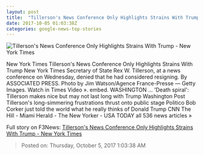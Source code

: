 ```yaml
---
layout: post
title:  "Tillerson's News Conference Only Highlights Strains With Trump - New York Times"
date: 2017-10-05 01:03:38Z
categories: google-news-top-stories
---
```


![Tillerson's News Conference Only Highlights Strains With Trump - New York Times](https://static01.nyt.com/images/2017/10/05/us/05dc-tillerson1/05dc-tillerson1-facebookJumbo.jpg)

New York Times Tillerson's News Conference Only Highlights Strains With Trump New York Times Secretary of State Rex W. Tillerson, at a news conference on Wednesday, denied that he had considered resigning. By ASSOCIATED PRESS. Photo by Jim Watson/Agence France-Presse — Getty Images. Watch in Times Video ». embed. WASHINGTON ... 'Death spiral': Tillerson makes nice but may not last long with Trump Washington Post Tillerson's long-simmering frustrations thrust onto public stage Politico Bob Corker just told the world what he really thinks of Donald Trump CNN The Hill - Miami Herald - The New Yorker - USA TODAY all 536 news articles »


Full story on F3News: [Tillerson's News Conference Only Highlights Strains With Trump - New York Times](http://www.f3nws.com/n/qU3NpF)

> Posted on: Thursday, October 5, 2017 1:03:38 AM
